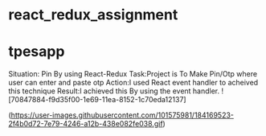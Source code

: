 # react_redux_assignment
# tpesapp
Situation: Pin By using React-Redux
Task:Project is To Make Pin/Otp where user can enter and paste otp 
Action:I used React event handler to acheived this technique
Result:I achieved this By using the event handler.
![70847884-f9d35f00-1e69-11ea-8152-1c70eda12137]

(https://user-images.githubusercontent.com/101575981/184169523-2f4b0d72-7e79-4246-a12b-438e082fe038.gif)

